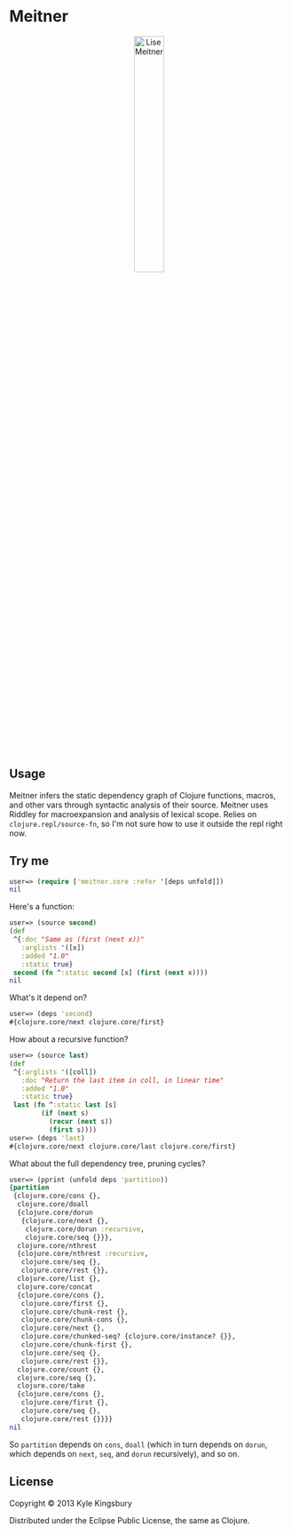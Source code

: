 # Meitner

<p align="center">
<a href="http://www.sdsc.edu/ScienceWomen/meitner.html">
<img src="https://raw.github.com/aphyr/meitner/master/doc/meitner.jpg"
style="width: 33%" alt="Lise Meitner" />
</a>
</p>

## Usage

Meitner infers the static dependency graph of Clojure functions, macros, and
other vars through syntactic analysis of their source. Meitner uses Riddley for
macroexpansion and analysis of lexical scope. Relies on
`clojure.repl/source-fn`, so I'm not sure how to use it outside the repl right
now.

## Try me

```clj
user=> (require ['meitner.core :refer '[deps unfold]])
nil
```

Here's a function:

```clj
user=> (source second)
(def
 ^{:doc "Same as (first (next x))"
   :arglists '([x])
   :added "1.0"
   :static true}
 second (fn ^:static second [x] (first (next x))))
nil
```

What's it depend on?

```clj
user=> (deps 'second)
#{clojure.core/next clojure.core/first}
```

How about a recursive function?

```clj
user=> (source last)
(def 
 ^{:arglists '([coll])
   :doc "Return the last item in coll, in linear time"
   :added "1.0"
   :static true}
 last (fn ^:static last [s]
        (if (next s)
          (recur (next s))
          (first s))))
user=> (deps 'last)
#{clojure.core/next clojure.core/last clojure.core/first}
```

What about the full dependency tree, pruning cycles?

```clj
user=> (pprint (unfold deps 'partition))
{partition
 {clojure.core/cons {},
  clojure.core/doall
  {clojure.core/dorun
   {clojure.core/next {},
    clojure.core/dorun :recursive,
    clojure.core/seq {}}},
  clojure.core/nthrest
  {clojure.core/nthrest :recursive,
   clojure.core/seq {},
   clojure.core/rest {}},
  clojure.core/list {},
  clojure.core/concat
  {clojure.core/cons {},
   clojure.core/first {},
   clojure.core/chunk-rest {},
   clojure.core/chunk-cons {},
   clojure.core/next {},
   clojure.core/chunked-seq? {clojure.core/instance? {}},
   clojure.core/chunk-first {},
   clojure.core/seq {},
   clojure.core/rest {}},
  clojure.core/count {},
  clojure.core/seq {},
  clojure.core/take
  {clojure.core/cons {},
   clojure.core/first {},
   clojure.core/seq {},
   clojure.core/rest {}}}}
nil
```

So `partition` depends on `cons`, `doall` (which in turn depends on `dorun`,
which depends on `next`, `seq`, and `dorun` recursively), and so on.

## License

Copyright © 2013 Kyle Kingsbury

Distributed under the Eclipse Public License, the same as Clojure.
